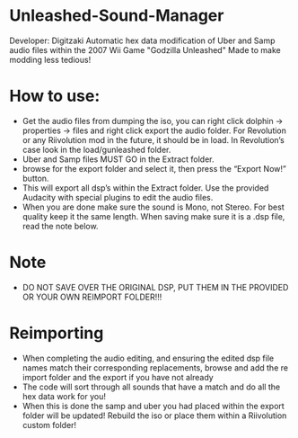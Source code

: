 # Unleashed-Sound-Manager
Developer: Digitzaki
Automatic hex data modification of Uber and Samp audio files within the 2007 Wii Game "Godzilla Unleashed" Made to make modding less tedious!

# How to use:
+ Get the audio files from dumping the iso, you can right click dolphin → properties → files and right click export the audio folder. For Revolution or any Riivolution mod in the future, it should be in load. In Revolution’s case look in the load/gunleashed folder.
+ Uber and Samp files MUST GO in the Extract folder.
+ browse for the export folder and select it, then press the “Export Now!” button.
+ This will export all dsp’s within the Extract folder. Use the provided Audacity with special plugins to edit the audio files.
+ When you are done make sure the sound is Mono, not Stereo. For best quality keep it the same length. When saving make sure it is a .dsp file, read the note below.
# Note
+ DO NOT SAVE OVER THE ORIGINAL DSP, PUT THEM IN THE PROVIDED OR YOUR OWN REIMPORT FOLDER!!!
# Reimporting
+ When completing the audio editing, and ensuring the edited dsp file names match their corresponding replacements, browse and add the re import folder and the export if you have not already
+ The code will sort through all sounds that have a match and do all the hex data work for you!
+ When this is done the samp and uber you had placed within the export folder will be updated! Rebuild the iso or place them within a Riivolution custom folder!
